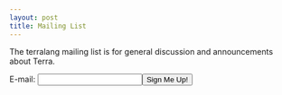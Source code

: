 ```yaml
---
layout: post
title: Mailing List
---
```


The terralang mailing list is for general discussion and announcements about Terra. 

<form action="https://mailman.stanford.edu/mailman/subscribe/terralang" method="POST">
E-mail: <input name="email" /><input type="submit" value="Sign Me Up!" />